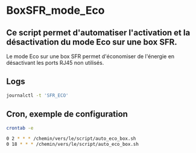 # BoxSFR_mode_Eco
## Ce script permet d'automatiser l'activation et la désactivation du mode Eco sur une box SFR.
Le mode Eco sur une box SFR permet d'économiser de l'énergie en désactivant les ports RJ45 non utilisés.

## Logs
```Bash
journalctl -t 'SFR_ECO'
```

## Cron, exemple de configuration
```Bash
crontab -e

0 2 * * * /chemin/vers/le/script/auto_eco_box.sh
0 18 * * * /chemin/vers/le/script/auto_eco_box.sh
```
